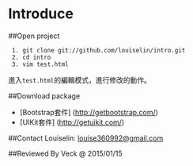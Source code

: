 # Introduce

##Open project

```
 1. git clone git://github.com/louiselin/intro.git
 2. cd intro
 3. vim test.html
 ```

進入``test.html``的編輯模式，進行修改的動作。

##Download package
 * [Bootstrap套件] (http://getbootstrap.com/)
 * [UIKit套件] (http://getuikit.com/)

##Contact
Louiselin: louise360992@gmail.com

##Reviewed By Veck @ 2015/01/15 
